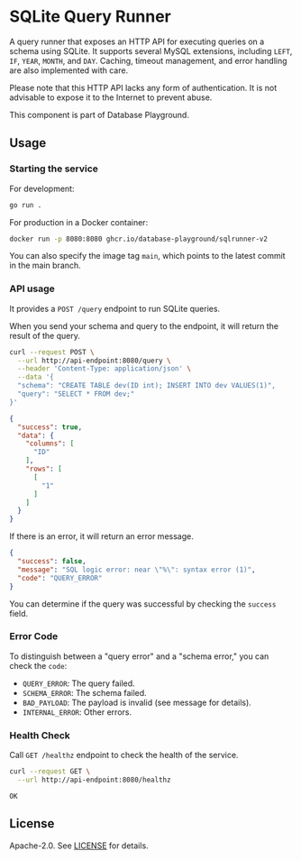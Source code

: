 # SQLite Query Runner

A query runner that exposes an HTTP API for executing queries on a schema using SQLite. It supports several MySQL extensions, including `LEFT`, `IF`, `YEAR`, `MONTH`, and `DAY`. Caching, timeout management, and error handling are also implemented with care.

Please note that this HTTP API lacks any form of authentication. It is not advisable to expose it to the Internet to prevent abuse.

This component is part of Database Playground.

## Usage

### Starting the service

For development:

```bash
go run .
```

For production in a Docker container:

```bash
docker run -p 8080:8080 ghcr.io/database-playground/sqlrunner-v2
```

You can also specify the image tag `main`, which points to the latest commit
in the main branch.

### API usage

It provides a `POST /query` endpoint to run SQLite queries.

When you send your schema and query to the endpoint, it will return the result of the query.

```bash
curl --request POST \
  --url http://api-endpoint:8080/query \
  --header 'Content-Type: application/json' \
  --data '{
  "schema": "CREATE TABLE dev(ID int); INSERT INTO dev VALUES(1)",
  "query": "SELECT * FROM dev;"
}'
```

```json
{
  "success": true,
  "data": {
    "columns": [
      "ID"
    ],
    "rows": [
      [
        "1"
      ]
    ]
  }
}
```

If there is an error, it will return an error message.

```json
{
  "success": false,
  "message": "SQL logic error: near \"%\": syntax error (1)",
  "code": "QUERY_ERROR"
}
```

You can determine if the query was successful by checking the `success` field.

### Error Code

To distinguish between a "query error" and a "schema error," you can check the `code`:

- `QUERY_ERROR`: The query failed.
- `SCHEMA_ERROR`: The schema failed.
- `BAD_PAYLOAD`: The payload is invalid (see message for details).
- `INTERNAL_ERROR`: Other errors.

### Health Check

Call `GET /healthz` endpoint to check the health of the service.

```bash
curl --request GET \
  --url http://api-endpoint:8080/healthz
```

```plain
OK
```

## License

Apache-2.0. See [LICENSE](LICENSE) for details.
